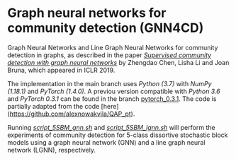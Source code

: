 # Graph neural networks for community detection (GNN4CD)
Graph Neural Networks and Line Graph Neural Networks for community detection in graphs, as described in the paper [*_Supervised community detection with graph neural networks_*](https://arxiv.org/pdf/1705.08415.pdf) by Zhengdao Chen, Lisha Li and Joan Bruna, which appeared in ICLR 2019. 

The implementation in the main branch uses _Python (3.7)_ with _NumPy (1.18.1)_ and _PyTorch (1.4.0)_. A previou version compatible with _Python 3.6_ and _PyTorch 0.3.1_ can be found in the branch [pytorch_0.3.1](https://github.com/zhengdao-chen/GNN4CD/tree/pytorch_0.3.1). The code is partially adapted from the code [here] (https://github.com/alexnowakvila/QAP_pt). 

Running [_script_5SBM_gnn.sh_](https://github.com/zhengdao-chen/GNN4CD/blob/master/src/script_5SBM_gnn.sh) and [_script_5SBM_lgnn.sh_](https://github.com/zhengdao-chen/GNN4CD/blob/master/src/script_5SBM_lgnn.sh) will perform the experiments of community detection for 5-class dissortive stochastic block models using a graph neural network (GNN) and a line graph neural network (LGNN), respectively.
